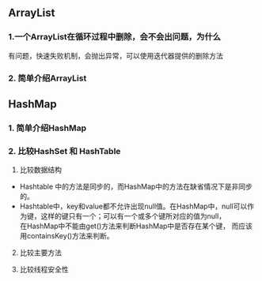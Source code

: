## ArrayList

### 1.一个ArrayList在循环过程中删除，会不会出问题，为什么
有问题，快速失败机制，会抛出异常，可以使用迭代器提供的删除方法

### 2. 简单介绍ArrayList


## HashMap

### 1. 简单介绍HashMap


### 2. 比较HashSet 和 HashTable
1. 比较数据结构

- Hashtable 中的方法是同步的，而HashMap中的方法在缺省情况下是非同步的。
- Hashtable中，key和value都不允许出现null值。在HashMap中，null可以作为键，这样的键只有一个；可以有一个或多个键所对应的值为null，     
在HashMap中不能由get()方法来判断HashMap中是否存在某个键， 而应该用containsKey()方法来判断。

2. 比较主要方法


3. 比较线程安全性
